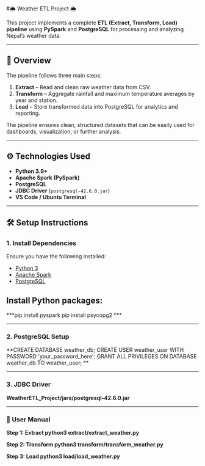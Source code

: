 #🌦️ Weather ETL Project 🌦️

This project implements a complete **ETL (Extract, Transform, Load) pipeline** using **PySpark** and **PostgreSQL** for processing and analyzing Nepal’s weather data.

---

## 📌 Overview
The pipeline follows three main steps:
1. **Extract** – Read and clean raw weather data from CSV.
2. **Transform** – Aggregate rainfall and maximum temperature averages by year and station.
3. **Load** – Store transformed data into PostgreSQL for analytics and reporting.

The pipeline ensures clean, structured datasets that can be easily used for dashboards, visualization, or further analysis.

---

## ⚙️ Technologies Used
- **Python 3.9+**
- **Apache Spark (PySpark)**
- **PostgreSQL**
- **JDBC Driver** (`postgresql-42.6.0.jar`)
- **VS Code / Ubuntu Terminal**

---

## 🛠️ Setup Instructions

### 1. Install Dependencies
Ensure you have the following installed:
- [Python 3](https://www.python.org/)
- [Apache Spark](https://spark.apache.org/downloads.html)
- [PostgreSQL](https://www.postgresql.org/download/)

## Install Python packages:

***pip install pyspark
pip install psycopg2 ***

---
### 2. PostgreSQL Setup
**CREATE DATABASE weather_db;
CREATE USER weather_user WITH PASSWORD 'your_password_here';
GRANT ALL PRIVILEGES ON DATABASE weather_db TO weather_user; **

---

### 3. JDBC Driver

**WeatherETL_Project/jars/postgresql-42.6.0.jar**

---

### 📖 User Manual

**Step 1: Extract
python3 extract/extract_weather.py**

**Step 2: Transform
python3 transform/transform_weather.py**

**Step 3: Load
python3 load/load_weather.py**





